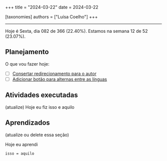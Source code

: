 +++
title = "2024-03-22"
date = 2024-03-22

[taxonomies]
authors = ["Luísa Coelho"]
+++

---

Hoje é Sexta, dia 082 de 366 (22.40%). Estamos na semana 12 de 52 (23.07%).

## Planejamento

O que vou fazer hoje:

- [ ] [Consertar redirecionamento para o autor](https://github.com/OmnicodeSolutions/blog/issues/136)
- [ ] [Adicionar botão para alternas entre as línguas](https://github.com/OmnicodeSolutions/blog/issues/137)

## Atividades executadas

(atualize) Hoje eu fiz isso e aquilo

## Aprendizados

(atualize ou delete essa seção)

Hoje eu aprendi
```
isso = aquilo
```

